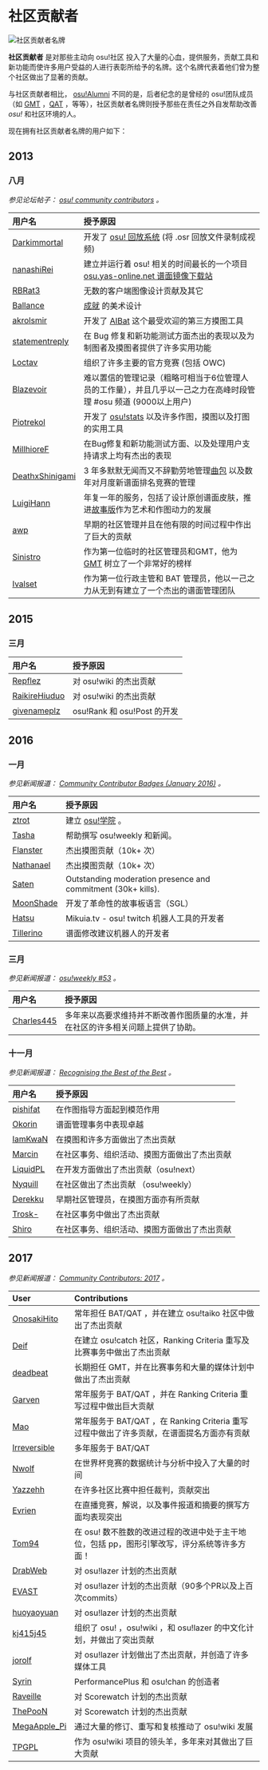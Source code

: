 社区贡献者
=============

![社区贡献者名牌](Contributor_Badge.png "社区贡献者名牌")

**社区贡献者** 是对那些主动向 osu!社区 投入了大量的心血，提供服务，贡献工具和新功能而使许多用户受益的人进行表彰所给予的名牌。这个名牌代表着他们曾为整个社区做出了显著的贡献。

与社区贡献者相比， [osu!Alumni](/wiki/People/osu!_Alumni) 不同的是，后者纪念的是曾经的 osu!团队成员（如 [GMT](/wiki/People/Global_Moderation_Team) ，[QAT](/wiki/People/Quality_Assurance_Team) ，等等），社区贡献者名牌则授予那些在责任之外自发帮助改善 *osu!*  和社区环境的人。

现在拥有社区贡献者名牌的用户如下：

## 2013

### 八月

*参见论坛帖子： [osu! community contributors](https://osu.ppy.sh/forum/p/2489459) 。*

| 用户名                          | 授予原因                                                                                                         |
|:--------------------------------|:-----------------------------------------------------------------------------------------------------------------|
| [Darkimmortal](/users/10886)    | 开发了 [osu! 回放系统](http://osu.ppy.sh/forum/t/108092) (将 .osr 回放文件录制成视频)                            |
| [nanashiRei](/users/807630)     | 建立并运行着 osu! 相关的时间最长的一个项目 [osu.yas-online.net 谱面镜像下载站](http://osu.yas-online.net/)       |
| [RBRat3](/users/307202)         | 无数的客户端图像设计贡献及其它                                                                                   |
| [Ballance](/users/165946)       | [成就](/wiki/Achievements) 的美术设计                                                                            |
| [akrolsmir](/users/576800)      | 开发了 [AIBat](http://osu.ppy.sh/forum/t/55305) 这个最受欢迎的第三方摸图工具                                     |
| [statementreply](/users/126198) | 在 Bug 修复和新功能测试方面杰出的表现以及为制图者及摸图者提供了许多实用功能                                      |
| [Loctav](/users/71366)          | 组织了许多主要的官方竞赛 (包括 OWC)                                                                              |
| [Blazevoir](/users/120265)      | 难以置信的管理记录（粗略可相当于6位管理人员的工作量），并且几乎以一己之力在高峰时段管理 #osu 频道 (9000以上用户) |
| [Piotrekol](/users/304520)      | 开发了 [osu!stats](http://osustats.ppy.sh/) 以及许多作图，摸图以及打图的实用工具                                 |
| [MillhioreF](/users/941094)     | 在Bug修复和新功能测试方面、以及处理用户支持请求上均有杰出的表现                                                  |
| [DeathxShinigami](/users/49516) | 3 年多默默无闻而又不辞勤劳地管理[曲包](http://osu.ppy.sh/beatmaps/packs) 以及数年对月度新谱面排名竞赛的管理      |
| [LuigiHann](/users/1079)        | 年复一年的服务，包括了设计原创谱面皮肤，推进[故事版](/wiki/Storyboards)作为艺术和作图动力的发展                  |
| [awp](/users/2650)              | 早期的社区管理并且在他有限的时间过程中作出了巨大的贡献                                                           |
| [Sinistro](/users/5530)         | 作为第一位临时的社区管理员和GMT，他为 [GMT](/wiki/People/Global_Moderation_Team) 树立了一个非常好的榜样          |
| [Ivalset](/users/827)           | 作为第一位行政主管和 BAT 管理员，他以一己之力从无到有建立了一个杰出的谱面管理团队                                |

## 2015

### 三月

| 用户名                          | 授予原因                    |
|:--------------------------------|:----------------------------|
| [Repflez](/users/201392)        | 对 osu!wiki 的杰出贡献      |
| [RaikireHiuduo](/users/1570014) | 对 osu!wiki 的杰出贡献      |
| [givenameplz](/users/947499)    | osu!Rank 和 osu!Post 的开发 |

## 2016

### 一月

*参见新闻报道： [Community Contributor Badges (January 2016)](https://osu.ppy.sh/home/news/2016-01-09-community-contributor-badges-january-2016) 。*

| 用户名                      | 授予原因                                                     |
|:----------------------------|:-------------------------------------------------------------|
| [ztrot](/users/6347)        | 建立 [osu!学院](/wiki/Announcements/osu!academy) 。          |
| [Tasha](/users/1031958)     | 帮助撰写 osu!weekly 和新闻。                                 |
| [Flanster](/users/447818)   | 杰出摸图贡献（10k+ 次）                                      |
| [Nathanael](/users/2295078) | 杰出摸图贡献（10k+ 次）                                      |
| [Saten](/users/444506)      | Outstanding moderation presence and commitment (30k+ kills). |
| [MoonShade](/users/273649)  | 开发了革命性的故事板语言（SGL）                              |
| [Hatsu](/users/322480)      | Mikuia.tv - osu! twitch 机器人工具的开发者                   |
| [Tillerino](/users/2070907) | 谱面修改建议机器人的开发者                                   |

### 三月

*参见新闻报道： [osu!weekly #53](https://osu.ppy.sh/home/news/2016-03-22-osuweekly-53) 。*

| 用户名                     | 授予原因                                                                         |
|:---------------------------|:---------------------------------------------------------------------------------|
| [Charles445](/users/85000) | 多年来以高要求维持并不断改善作图质量的水准，并在社区的许多相关问题上提供了协助。 |

### 十一月

*参见新闻报道： [Recognising the Best of the Best](https://osu.ppy.sh/home/news/2016-11-02-recognising-the-best-of-the-best) 。*

| 用户名                     | 授予原因                                     |
|:---------------------------|:---------------------------------------------|
| [pishifat](/users/3178418) | 在作图指导方面起到模范作用                   |
| [Okorin](/users/1623405)   | 谱面管理事务中表现卓越                       |
| [IamKwaN](/users/1856463)  | 在摸图和许多方面做出了杰出贡献               |
| [Marcin](/users/722665)    | 在社区事务、组织活动、摸图方面做出了杰出贡献 |
| [LiquidPL](/users/5044384) | 在开发方面做出了杰出贡献（osu!next）         |
| [Nyquill](/users/682935)   | 在社区做出了杰出贡献 （osu!weekly）          |
| [Derekku](/users/91341)    | 早期社区管理员，在摸图方面亦有所贡献         |
| [Trosk-](/users/3469385)   | 在社区事务中做出了杰出贡献                   |
| [Shiro](/users/113005)     | 在社区事务、组织活动、摸图方面做出了杰出贡献 |

## 2017

*参见新闻报道： [Community Contributors: 2017](https://osu.ppy.sh/home/news/2017-12-24-community-contributors-2017) 。*

| User                           | Contributions                                                                               |
|:-------------------------------|:--------------------------------------------------------------------------------------------|
| [OnosakiHito](/users/290128)   | 常年担任 BAT/QAT ，并在建立 osu!taiko 社区中做出了杰出贡献                                  |
| [Deif](/users/318565)          | 在建立 osu!catch 社区，Ranking Criteria 重写及比赛事务中做出了杰出贡献                      |
| [deadbeat](/users/128370)      | 长期担任 GMT，并在比赛事务和大量的媒体计划中做出了杰出贡献                                  |
| [Garven](/users/244216)        | 常年服务于 BAT/QAT ，并在 Ranking Criteria 重写过程中做出巨大贡献                           |
| [Mao](/users/2204515)          | 常年服务于 BAT/QAT ，在 Ranking Criteria 重写过程中做出了许多贡献，在谱面提名方面亦有贡献   |
| [Irreversible](/users/1287964) | 多年服务于 BAT/QAT                                                                          |
| [Nwolf](/users/1910766)        | 在世界杯竞赛的数据统计与分析中投入了大量的时间                                              |
| [Yazzehh](/users/7068973)      | 在许多社区比赛中担任裁判，贡献突出                                                          |
| [Evrien](/users/791660)        | 在直播竞赛，解说，以及事件报道和摘要的撰写方面均表现突出                                    |
| [Tom94](/users/1857058)        | 在 osu! 数不胜数的改进过程的改进中处于主干地位，包括 pp，图形引擎改写，评分系统等许多方面！ |
| [DrabWeb](/users/6946022)      | 对 osu!lazer 计划的杰出贡献                                                                 |
| [EVAST](/users/8195163)        | 对 osu!lazer 计划的杰出贡献（90多个PR以及上百次commits）                                    |
| [huoyaoyuan](/users/2428732)   | 对 osu!lazer 计划的杰出贡献                                                                 |
| [kj415j45](/users/9367540)     | 组织了 osu! ，osu!wiki ，和 osu!lazer 的中文化计划，并做出了突出贡献                        |
| [jorolf](/users/7004641)       | 对 osu!lazer 计划做出了杰出贡献，并创造了许多媒体工具                                       |
| [Syrin](/users/5701575)        | PerformancePlus 和 osu!chan 的创造者                                                        |
| [Raveille](/users/1388767)     | 对 Scorewatch 计划的杰出贡献                                                                |
| [ThePooN](/users/718454)       | 对 Scorewatch 计划的杰出贡献                                                                |
| [MegaApple_Pi](/users/2148208) | 通过大量的修订、重写和复核推动了 osu!wiki 发展                                              |
| [TPGPL](/users/3944705)        | 作为 osu!wiki 项目的领头羊，多年来对其做出了巨大贡献                                        |
